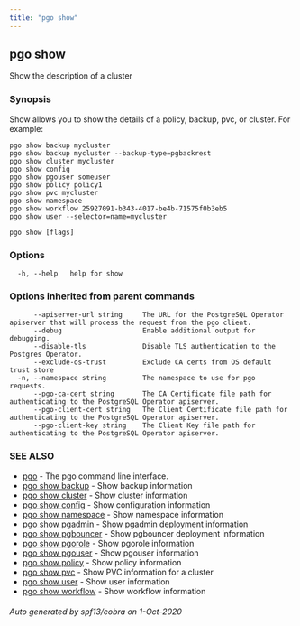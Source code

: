 ```yaml
---
title: "pgo show"
---
```

## pgo show

Show the description of a cluster

### Synopsis

Show allows you to show the details of a policy, backup, pvc, or cluster. For example:

	pgo show backup mycluster
	pgo show backup mycluster --backup-type=pgbackrest
	pgo show cluster mycluster
	pgo show config
	pgo show pgouser someuser
	pgo show policy policy1
	pgo show pvc mycluster
	pgo show namespace
	pgo show workflow 25927091-b343-4017-be4b-71575f0b3eb5
	pgo show user --selector=name=mycluster

```
pgo show [flags]
```

### Options

```
  -h, --help   help for show
```

### Options inherited from parent commands

```
      --apiserver-url string     The URL for the PostgreSQL Operator apiserver that will process the request from the pgo client.
      --debug                    Enable additional output for debugging.
      --disable-tls              Disable TLS authentication to the Postgres Operator.
      --exclude-os-trust         Exclude CA certs from OS default trust store
  -n, --namespace string         The namespace to use for pgo requests.
      --pgo-ca-cert string       The CA Certificate file path for authenticating to the PostgreSQL Operator apiserver.
      --pgo-client-cert string   The Client Certificate file path for authenticating to the PostgreSQL Operator apiserver.
      --pgo-client-key string    The Client Key file path for authenticating to the PostgreSQL Operator apiserver.
```

### SEE ALSO

* [pgo](/pgo-client/reference/pgo/)	 - The pgo command line interface.
* [pgo show backup](/pgo-client/reference/pgo_show_backup/)	 - Show backup information
* [pgo show cluster](/pgo-client/reference/pgo_show_cluster/)	 - Show cluster information
* [pgo show config](/pgo-client/reference/pgo_show_config/)	 - Show configuration information
* [pgo show namespace](/pgo-client/reference/pgo_show_namespace/)	 - Show namespace information
* [pgo show pgadmin](/pgo-client/reference/pgo_show_pgadmin/)	 - Show pgadmin deployment information
* [pgo show pgbouncer](/pgo-client/reference/pgo_show_pgbouncer/)	 - Show pgbouncer deployment information
* [pgo show pgorole](/pgo-client/reference/pgo_show_pgorole/)	 - Show pgorole information
* [pgo show pgouser](/pgo-client/reference/pgo_show_pgouser/)	 - Show pgouser information
* [pgo show policy](/pgo-client/reference/pgo_show_policy/)	 - Show policy information
* [pgo show pvc](/pgo-client/reference/pgo_show_pvc/)	 - Show PVC information for a cluster
* [pgo show user](/pgo-client/reference/pgo_show_user/)	 - Show user information
* [pgo show workflow](/pgo-client/reference/pgo_show_workflow/)	 - Show workflow information

###### Auto generated by spf13/cobra on 1-Oct-2020
